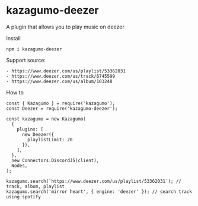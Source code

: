 # kazagumo-deezer
A plugin that allows you to play music on deezer

Install
```
npm i kazagumo-deezer
```

Support source:
```
- https://www.deezer.com/us/playlist/53362031
- https://www.deezer.com/us/track/6745599
- https://www.deezer.com/us/album/103248
```
How to
```
const { Kazagumo } = require('kazagumo');
const Deezer = require('kazagumo-deezer');

const kazagumo = new Kazagumo(
  {
    plugins: [
      new Deezer({
        playlistLimit: 20
      }),
    ],
  },
  new Connectors.DiscordJS(client),
  Nodes,
);

kazagumo.search(`https://www.deezer.com/us/playlist/53362031`); // track, album, playlist
kazagumo.search('mirror heart', { engine: 'deezer' }); // search track using spotify
```
